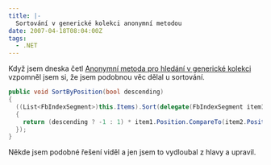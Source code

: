 ```yaml
---
title: |-
  Sortování v generické kolekci anonymní metodou
date: 2007-04-18T08:04:00Z
tags:
  - .NET
---
```

Když jsem dneska četl [Anonymní metoda pro hledání v generické kolekci][1] vzpomněl jsem si, že jsem podobnou věc dělal u sortování.

```csharp
public void SortByPosition(bool descending)
{
  ((List<FbIndexSegment>)this.Items).Sort(delegate(FbIndexSegment item1, FbIndexSegment item2)
  {
    return (descending ? -1 : 1) * item1.Position.CompareTo(item2.Position);
  });
}
```

Někde jsem podobné řešení viděl a jen jsem to vydloubal z hlavy a upravil.

[1]: http://blog.vyvojar.cz/dotnet/archive/2007/04/18/224807.aspx